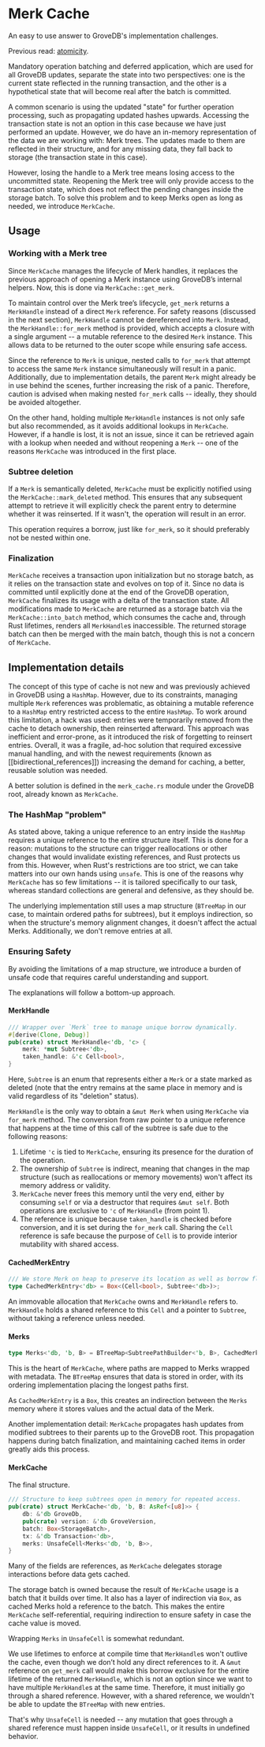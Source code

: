 # Merk Cache

An easy to use answer to GroveDB's implementation challenges.

Previous read: [atomicity](./atomicity.md).

Mandatory operation batching and deferred application, which are used for all GroveDB
updates, separate the state into two perspectives: one is the current state reflected in
the running transaction, and the other is a hypothetical state that will become real after
the batch is committed.

A common scenario is using the updated "state" for further operation processing, such
as propagating updated hashes upwards. Accessing the transaction state is not an option
in this case because we have just performed an update. However, we do have an in-memory
representation of the data we are working with: Merk trees. The updates made to them are
reflected in their structure, and for any missing data, they fall back to storage (the
transaction state in this case).

However, losing the handle to a Merk tree means losing access to the uncommitted state.
Reopening the Merk tree will only provide access to the transaction state, which does not
reflect the pending changes inside the storage batch. To solve this problem and to keep
Merks open as long as needed, we introduce `MerkCache`.

## Usage

### Working with a Merk tree

Since `MerkCache` manages the lifecycle of Merk handles, it replaces the previous approach
of opening a Merk instance using GroveDB’s internal helpers. Now, this is done via
`MerkCache::get_merk`.

To maintain control over the Merk tree’s lifecycle, `get_merk` returns a `MerkHandle`
instead of a direct `Merk` reference. For safety reasons (discussed in the next section),
`MerkHandle` cannot be dereferenced into `Merk`. Instead, the `MerkHandle::for_merk`
method is provided, which accepts a closure with a single argument -- a mutable reference
to the desired `Merk` instance. This allows data to be returned to the outer scope while
ensuring safe access.

Since the reference to `Merk` is unique, nested calls to `for_merk` that attempt to
access the same `Merk` instance simultaneously will result in a panic. Additionally, due
to implementation details, the parent `Merk` might already be in use behind the scenes,
further increasing the risk of a panic. Therefore, caution is advised when making nested
`for_merk` calls -- ideally, they should be avoided altogether.

On the other hand, holding multiple `MerkHandle` instances is not only safe but also
recommended, as it avoids additional lookups in `MerkCache`. However, if a handle is lost,
it is not an issue, since it can be retrieved again with a lookup when needed and without
reopening a `Merk` -- one of the reasons `MerkCache` was introduced in the first place.

### Subtree deletion

If a `Merk` is semantically deleted, `MerkCache` must be explicitly notified using the
`MerkCache::mark_deleted` method. This ensures that any subsequent attempt to retrieve
it will explicitly check the parent entry to determine whether it was reinserted. If it
wasn't, the operation will result in an error.

This operation requires a borrow, just like `for_merk`, so it should preferably not be
nested within one.

### Finalization

`MerkCache` receives a transaction upon initialization but no storage batch, as it relies
on the transaction state and evolves on top of it. Since no data is committed until
explicitly done at the end of the GroveDB operation, `MerkCache` finalizes its usage with
a delta of the transaction state. All modifications made to `MerkCache` are returned as
a storage batch via the `MerkCache::into_batch` method, which consumes the cache and,
through Rust lifetimes, renders all `MerkHandle`s inaccessible. The returned storage batch
can then be merged with the main batch, though this is not a concern of `MerkCache`.

## Implementation details

The concept of this type of cache is not new and was previously achieved in GroveDB
using a `HashMap`. However, due to its constraints, managing multiple `Merk` references
was problematic, as obtaining a mutable reference to a `HashMap` entry restricted access
to the entire `HashMap`. To work around this limitation, a hack was used: entries were
temporarily removed from the cache to detach ownership, then reinserted afterward. This
approach was inefficient and error-prone, as it introduced the risk of forgetting to
reinsert entries. Overall, it was a fragile, ad-hoc solution that required excessive
manual handling, and with the newest requirements (known as [[bidirectional_references]])
increasing the demand for caching, a better, reusable solution was needed.

A better solution is defined in the `merk_cache.rs` module under the GroveDB root, already
known as `MerkCache`.

### The HashMap "problem"

As stated above, taking a unique reference to an entry inside the `HashMap` requires a
unique reference to the entire structure itself. This is done for a reason: mutations to
the structure can trigger reallocations or other changes that would invalidate existing
references, and Rust protects us from this. However, when Rust's restrictions are too
strict, we can take matters into our own hands using `unsafe`. This is one of the reasons
why `MerkCache` has so few limitations -- it is tailored specifically to our task, whereas
standard collections are general and defensive, as they should be.

The underlying implementation still uses a map structure (`BTreeMap` in our case, to
maintain ordered paths for subtrees), but it employs indirection, so when the structure's
memory alignment changes, it doesn't affect the actual Merks. Additionally, we don't
remove entries at all.

### Ensuring Safety

By avoiding the limitations of a map structure, we introduce a burden of unsafe code
that requires careful understanding and support.

The explanations will follow a bottom-up approach.

#### MerkHandle

```rust
/// Wrapper over `Merk` tree to manage unique borrow dynamically.
#[derive(Clone, Debug)]
pub(crate) struct MerkHandle<'db, 'c> {
    merk: *mut Subtree<'db>,
    taken_handle: &'c Cell<bool>,
}
```

Here, `Subtree` is an enum that represents either a `Merk` or a state marked as deleted
(note that the entry remains at the same place in memory and is valid regardless of its
"deletion" status).

`MerkHandle` is the only way to obtain a `&mut Merk` when using `MerkCache` via `for_merk`
method. The conversion from raw pointer to a unique reference that happens at the time of
this call of the subtree is safe due to the following reasons:

1. Lifetime `'c` is tied to `MerkCache`, ensuring its presence for the duration of the
   operation.
2. The ownership of `Subtree` is indirect, meaning that changes in the map structure (such
   as reallocations or memory movements) won't affect its memory address or validity.
3. `MerkCache` never frees this memory until the very end, either by consuming `self`
   or via a destructor that requires `&mut self`. Both operations are exclusive to `'c` of
   `MerkHandle` (from point 1).
4. The reference is unique because `taken_handle` is checked before conversion, and it is
   set during the `for_merk` call. Sharing the `Cell` reference is safe because the purpose
   of `Cell` is to provide interior mutability with shared access.

#### CachedMerkEntry

```rust
/// We store Merk on heap to preserve its location as well as borrow flag alongside.
type CachedMerkEntry<'db> = Box<(Cell<bool>, Subtree<'db>)>;
```

An immovable allocation that `MerkCache` owns and `MerkHandle` refers to. `MerkHandle`
holds a shared reference to this `Cell` and a pointer to `Subtree`, without taking a
reference unless needed.

#### Merks

```rust
type Merks<'db, 'b, B> = BTreeMap<SubtreePathBuilder<'b, B>, CachedMerkEntry<'db>>;
```

This is the heart of `MerkCache`, where paths are mapped to Merks wrapped with metadata.
The `BTreeMap` ensures that data is stored in order, with its ordering implementation
placing the longest paths first.

As `CachedMerkEntry` is a `Box`, this creates an indirection between the `Merks` memory
where it stores values and the actual data of the Merk.

Another implementation detail: `MerkCache` propagates hash updates from modified
subtrees to their parents up to the GroveDB root. This propagation happens during batch
finalization, and maintaining cached items in order greatly aids this process.

#### MerkCache

The final structure.

```rust
/// Structure to keep subtrees open in memory for repeated access.
pub(crate) struct MerkCache<'db, 'b, B: AsRef<[u8]>> {
    db: &'db GroveDb,
    pub(crate) version: &'db GroveVersion,
    batch: Box<StorageBatch>,
    tx: &'db Transaction<'db>,
    merks: UnsafeCell<Merks<'db, 'b, B>>,
}
```

Many of the fields are references, as `MerkCache` delegates storage interactions before
data gets cached.

The storage batch is owned because the result of `MerkCache` usage is a batch that it
builds over time. It also has a layer of indirection via `Box`, as cached Merks hold a
reference to the batch. This makes the entire `MerkCache` self-referential, requiring
indirection to ensure safety in case the cache value is moved.

Wrapping `Merks` in `UnsafeCell` is somewhat redundant.

We use lifetimes to enforce at compile time that `MerkHandle`s won't outlive the
cache, even though we don’t hold any direct references to it. A `&mut` reference on
`get_merk` call would make this borrow exclusive for the entire lifetime of the returned
`MerkHandle`, which is not an option since we want to have multiple `MerkHandle`s at the
same time. Therefore, it must initially go through a shared reference. However, with a
shared reference, we wouldn't be able to update the `BTreeMap` with new entries.

That's why `UnsafeCell` is needed -- any mutation that goes through a shared reference
must happen inside `UnsafeCell`, or it results in undefined behavior.
